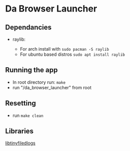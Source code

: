# Da Browser Launcher

## Dependancies
- raylib:

  - For arch install with ``sudo pacman -S raylib``
  - For ubuntu based distros ``sudo apt install raylib``


## Running the app
- In root directory run: ``make``
- run "/da_browser_launcher" from root


## Resetting
- run ``make clean``


## Libraries
[libtinyfiledlogs](https://github.com/native-toolkit/libtinyfiledialogs/blob/master/tinyfiledialogs.c)
